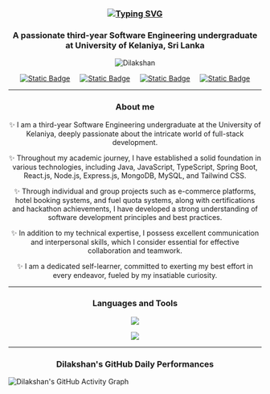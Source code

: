 <h3 align="center">
  <a href="https://git.io/typing-svg">
    <img src="https://readme-typing-svg.demolab.com?font=Fira+Code&weight=600&size=20&pause=1000&color=2A93F7&vCenter=true&multiline=true&random=true&width=435&lines=Hi%F0%9F%91%8B,+I'm+Sivanathan+Dilakshan" alt="Typing SVG" />
  </a>
</h3>

<h3 align="center">
  A passionate third-year Software Engineering undergraduate at University of Kelaniya, Sri Lanka
</h3>

<p align="center">
  <img src="https://komarev.com/ghpvc/?username=SGDilakshan&label=Profile%20views&color=0e75b6&style=flat" alt="Dilakshan" />
</p>

<p align="center">
  <a href="https://www.linkedin.com/in/sivanathandilakshan/"><img alt="Static Badge" src="https://img.shields.io/badge/linkedin-blue?style=for-the-badge&logo=linkedin&logoColor=white"></a> &nbsp;&nbsp;&nbsp;
  <a href="https://medium.com/@sivanathandilakshan"><img alt="Static Badge" src="https://img.shields.io/badge/medium-white?style=for-the-badge&logo=medium&logoColor=black"></a> &nbsp;&nbsp;&nbsp;
  <a href="https://www.youtube.com/@picode-tamil"><img alt="Static Badge" src="https://img.shields.io/badge/YouTube-darkgreen?style=for-the-badge&logo=youtube"></a> &nbsp;&nbsp;&nbsp;
  <a href="mailto:dilakshan.info@gmail.com"><img alt="Static Badge" src="https://img.shields.io/badge/contact%20me-red?style=for-the-badge&logo=gmail&logoColor=white"></a> 
</p>

<hr>
<h3 align="center">About me</h3>

<p align="center"> ✨ I am a third-year Software Engineering undergraduate at the University of Kelaniya, deeply passionate about the intricate world of full-stack development.</p> 
<p align="center"> ✨ Throughout my academic journey, I have established a solid foundation in various technologies, including Java, JavaScript, TypeScript, Spring Boot, React.js, Node.js, Express.js, MongoDB, MySQL, and Tailwind CSS.</p> 
<p align="center"> ✨ Through individual and group projects such as e-commerce platforms, hotel booking systems, and fuel quota systems, along with certifications and hackathon achievements, I have developed a strong understanding of software development principles and best practices.</p>
<p align="center"> ✨ In addition to my technical expertise, I possess excellent communication and interpersonal skills, which I consider essential for effective collaboration and teamwork. </p>
<p align="center"> ✨ I am a dedicated self-learner, committed to exerting my best effort in every endeavor, fueled by my insatiable curiosity.</p>

<hr>
<h3 align="center">Languages and Tools</h3>

<p align="center">
  <a href="#">
    <img src="https://skillicons.dev/icons?i=java,js,typescript,php,c,html,css,spring,react,redux,nodejs,express,tailwind"/>
  </a>
</p>
<p align="center">
  <a href="#">
    <img src="https://skillicons.dev/icons?i=mysql,mongodb,git,github,postman,vscode,figma,powerbi"/>
  </a>
</p>

<hr>
<h3 align="center">Dilakshan's GitHub Daily Performances</h3>

![Dilakshan's GitHub Activity Graph](https://github-readme-activity-graph.vercel.app/graph?username=SGDilakshan&bg_color=171717&color=ffffff&line=64e92b&point=ffffff&area=true&hide_border=true)
